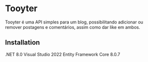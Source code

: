 # Tooyter

Tooyter é uma API simples para um blog, possibilitando adicionar ou remover postagens e comentários, assim como dar like em ambos.

## Installation

.NET 8.0
Visual Studio 2022
Entity Framework Core 8.0.7
